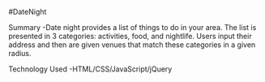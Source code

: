 #DateNight

Summary
  -Date night provides a list of things to do in your area. The list is presented in 3 categories: activities, food, and nightlife.
  Users input their address and then are given venues that match these categories in a given radius.
  
  Technology Used
    -HTML/CSS/JavaScript/jQuery
